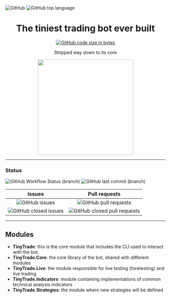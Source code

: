 ![GitHub](https://img.shields.io/github/license/TinyTrade/TinyTrade?color=orange&label=License)
![GitHub top language](https://img.shields.io/github/languages/top/TinyTrade/TinyTrade?color=5027d5&label=C%23&logo=.net)

<h1 align="center">The tiniest trading bot ever built</h1> 


 <div align="center">
 
  <a href="">![GitHub code size in bytes](https://img.shields.io/github/languages/code-size/TinyTrade/TinyTrade?label=Code%20size)</a>
</div> 

<p align="center">Stripped way down to its core</p>
<p align="center">
  <img width="300" height="300" align="center" src="https://user-images.githubusercontent.com/31132987/193480740-c6eeed02-945f-460b-ad44-06562662078b.png">
</p>

----------

### Status   

![GitHub Workflow Status (branch)](https://img.shields.io/github/workflow/status/TinyTrade/TinyTrade/.NET/main?label=Build&logo=github)
![GitHub last commit (branch)](https://img.shields.io/github/last-commit/TinyTrade/TinyTrade/main?label=Last%20commit&color=brightgreen&logo=github)

| Issues    | Pull requests    |
|  :---:   |  :---:   |
| ![GitHub issues](https://img.shields.io/github/issues/TinyTrade/TinyTrade?label=%20&color=yellow)  | ![GitHub pull requests](https://img.shields.io/github/issues-pr/TinyTrade/TinyTrade?label=%20&color=yellow)  |
| ![GitHub closed issues](https://img.shields.io/github/issues-closed/TinyTrade/TinyTrade?label=%20&color=brightgreen)  | ![GitHub closed pull requests](https://img.shields.io/github/issues-pr-closed/TinyTrade/TinyTrade?label=%20&color=brightgreen)  |

----------

## Modules
- **TinyTrade**: this is the core module that includes the CLI used to interact with the bot.
- **TinyTrade.Core**: the core library of the bot, shared with different modules
- **TinyTrade.Live**: the module responsible for live testing (foretesting) and live trading
- **TinyTrade.Indicators**: module containing implementations of common technical analysis indicators
- **TinyTrade.Strategies**: the module where new strategies will be defined
